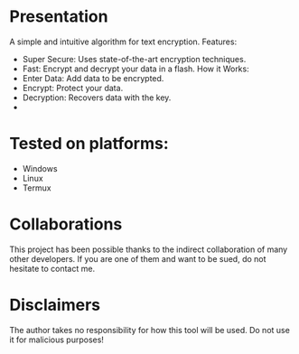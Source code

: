 # Presentation
A simple and intuitive algorithm for text encryption.
Features:
  - Super Secure: Uses state-of-the-art encryption techniques.
  - Fast: Encrypt and decrypt your data in a flash.
How it Works:
  - Enter Data: Add data to be encrypted.
  - Encrypt: Protect your data.
  - Decryption: Recovers data with the key.
  - 
# Tested on platforms:
  - Windows
  - Linux
  - Termux

# Collaborations
This project has been possible thanks to the indirect collaboration of many other developers. If you are one of them and want to be sued, do not hesitate to contact me.

# Disclaimers
The author takes no responsibility for how this tool will be used. Do not use it for malicious purposes!

 
